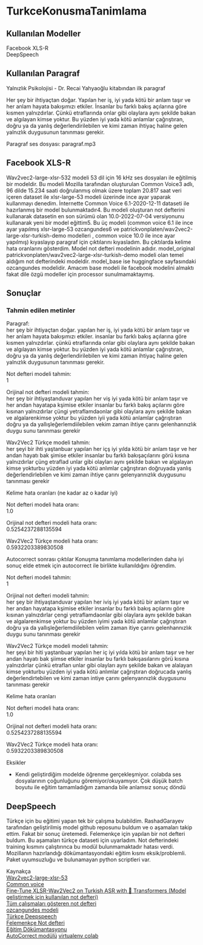 # TurkceKonusmaTanimlama

## Kullanılan Modeller
Facebook XLS-R  
DeepSpeech 

## Kullanılan Paragraf
Yalnızlık Psikolojisi - Dr. Recai Yahyaoğlu kitabından ilk paragraf

Her şey bir ihtiyaçtan doğar. Yapılan her iş, iyi yada kötü bir anlam taşır ve her anlam hayata bakışımızı etkiler.
İnsanlar bu farklı bakış açılarına göre kısmen yalnızdırlar. Çünkü etraflarında onlar gibi olaylara aynı şekilde bakan ve algılayan kimse yoktur.
Bu yüzden iyi yada kötü anlamlar çağrıştıran, doğru ya da yanlış değerlendirilebilen ve kimi zaman ihtiyaç haline gelen
yalnızlık duygusunun tanınması gerekir.

Paragraf ses dosyası: paragraf.mp3

## Facebook XLS-R
Wav2vec2-large-xlsr-532 modeli 53 dil için 16 kHz ses dosyaları ile eğitilmiş bir modeldir.
Bu modeli Mozilla tarafından oluşturulan Common Voice3 adlı, 96 dilde 15.234 saati doğrulanmış olmak üzere toplam 20.817 saat veri içeren dataset ile xlsr-large-53 modeli üzerinde ince ayar yaparak kullanmayı denedim. İnternette Common Voice 6.1-2020-12-11 
dataseti ile hazırlanmış bir model bulunmaktadır4. Bu modeli oluşturan not defterini kullanarak datasetin en son sürümü olan 10.0-2022-07-04 versiyonunu kullanarak yeni bir model eğittim5.
Bu üç modeli (common voice 6.1 ile ince ayar yapılmış  xlsr-large-53 ozcangundes6 ve patrickvonplaten/wav2vec2-large-xlsr-turkish-demo modelleri
 ,  common voice 10.0 ile ince ayar yapılmış) kıyaslayıp paragraf için çıktılarını kıyasladım. Bu çıktılarda kelime hata oranlarını gösterdim. Model not defteri modelinin adıdır. model_original patrickvonplaten/wav2vec2-large-xlsr-turkish-demo modeli olan temel aldığım not defterindeki modeldir. model_base ise huggingface sayfasındaki ozcangundes modelidir. Amacım base modeli ile facebook modelini almaktı fakat dile özgü modeller için processor sunulmamaktaymış. 

## Sonuçlar
### Tahmin edilen metinler

Paragraf:  
her şey bir ihtiyaçtan doğar. yapılan her iş, iyi yada kötü bir anlam taşır ve her anlam hayata bakışımızı etkiler.
i̇nsanlar bu farklı bakış açılarına göre kısmen yalnızdırlar. çünkü etraflarında onlar gibi olaylara aynı şekilde bakan ve algılayan kimse yoktur.
bu yüzden iyi yada kötü anlamlar çağrıştıran, doğru ya da yanlış değerlendirilebilen ve kimi zaman ihtiyaç haline gelen
yalnızlık duygusunun tanınması gerekir.  
  
Not defteri modeli tahmin:  
1  
  
Orijinal not defteri modeli tahmin:  
her şey bir ihtiyaştanduvar yapılan her viş iyi yada kötü bir anlam taşır ve her andan hayatapa kşimise etkiler i̇nsanlar bu farklı bakış açılarını göre kısınan yalnızdırlar çüngi yetraflamdaonlar gibi olaylara aynı şekilde bakan ve algalarenkimse yoktur bu yüzden iyii yada kötü anlamlar çağrıştıran doğru ya da yallışleğerlemdiilebilen vekim zaman ihtiye çarını gelenhannızlık duygu sunu tanınması gerekir  
  
Wav2Vec2 Türkçe modeli tahmin:  
her şeyi bir ihti yaştanbuar yapılan her içş iyi yılda kötü bir anlam taşır ve her andan hayatı bak şimise etkiler i̇nsanlar bu farklı bakışaçılarını görü kısına yalnızdırlar çüng etraflad unlar gibi olayları aynı şekilde bakan ve algalayan kimse yokturbu yüzden iyi yada kötü anlımlar çağrıştıran doğruyada yanlış değerlendirlebilen ve kimi zaman ihtiye çarını gelenyannızlık duygusunu tanınması gerekir  
  
Kelime hata oranları (ne kadar az o kadar iyi)  

Not defteri modeli hata oranı:  
1.0  
  
Orijinal not defteri modeli hata oranı:  
0.5254237288135594  
  
Wav2Vec2 Türkçe modeli hata oranı:  
0.5932203389830508  
  
Autocorrect sonrası çıktılar
Konuşma tanımlama modellerinden daha iyi sonuç elde etmek için autocorrect ile birlikte kullanıldığını öğrendim.
  
Not defteri modeli tahmin:  
1  
  
Orijinal not defteri modeli tahmin:  
her şey bir ihtiyaştanduvar yapılan her iviş iyi yada kötü bir anlam taşır ve her andan hayatapa kşimise etkiler i̇nsanlar bu farklı bakış açılarını göre kısınan yalnızdırlar çengi yetraflamdaonlar gibi olaylara aynı şekilde bakan ve algalarenkimse yoktur bu yüzden iyimi yada kötü anlamlar çağrıştıran doğru ya da yallışleğerlemdiilebilen velim zaman itiye çarını gelenhannızlık duygu sunu tanınması gerekir  
  
Wav2Vec2 Türkçe modeli modeli tahmin:  
her şeyi bir hiti yaştanbuar yapılan her iç iyi yılda kötü bir anlam taşır ve her andan hayatı bak şiimse etkiler i̇nsanlar bu farklı bakışasılarını görü kısına yalnızdırlar çünkü etraflan unlar gibi olayları aynı şekilde bakan ve alalayan kimse yokturbu yüzden iyi yada kötü anlımlar çağrıştıran doğrucada yanlış değerlendirtebilen ve kimi zaman intiye çarını gelenyannızlık duygusunu tanınması gerekir  
  
Kelime hata oranları  
  
Not defteri modeli hata oranı:  
1.0  
  
Orijinal not defteri modeli hata oranı:  
0.5254237288135594  
  
Wav2Vec2 Türkçe modeli hata oranı:  
0.5932203389830508  

Eksikler
- Kendi geliştirdiğim modelde öğrenme gerçekleşmiyor. colabda ses dosyalarının çoğunluğunu göremiyor/okuyamıyor. Çok düşük batch boyutu ile eğitim tamamladığım zamanda bile anlamsız sonuç döndü

## DeepSpeech
Türkçe için bu eğitimi yapan tek bir çalışma bulabildim. RashadGarayev tarafından geliştirilmiş model github reposunu buldum ve o aşamaları takip ettim. Fakat bir sonuç üretemedi. Felemenkçe için yapılan bir not defteri buldum. Bu aşamaları türkçe dataseti için uyarladım.  Not defterindeki training kısmını çalıştırınca bu modül bulunmamaktadır hatası verdi. Mozillanın hazırlandığı dökümantasyondaki eğitim kısmı eksik/problemli. Paket uyumsuzluğu ve bulunamayan python scriptleri var. 

Kaynakça  
[Wav2vec2-large-xlsr-53](https://huggingface.co/blog/fine-tune-wav2vec2-english)  
[Common voice](https://commonvoice.mozilla.org/tr/datasets)  
[Fine-Tune XLSR-Wav2Vec2 on Turkish ASR with 🤗 Transformers (Model geliştirmek için kullanılan not defteri)](https://colab.research.google.com/drive/1euneFBjmIZ6_cvjkBXYao2kx61ieiqG3?usp=sharing)  
[Tüm çalışmaları gösteren not defteri](https://colab.research.google.com/drive/15-gbrhrz_hyXBi1CHYWbWy7WQH0VgRlD?usp=sharing)  
[ozcangundes modeli](https://huggingface.co/ozcangundes/wav2vec2-large-xlsr-53-turkish)  
[Türkçe Deepspeech](https://github.com/RashadGarayev/TRSpeech-to-text)  
[Felemenkçe Not defteri](https://colab.research.google.com/github/acabunoc/Tutorial-train-dutch-model/blob/master/DeepSpeech_train_a_model%2C_CV_Dutch.ipynb)  
[Eğitim Dökümantasyonu](https://github.com/mozilla/DeepSpeech/blob/master/doc/TRAINING.rst#training-your-own-model)  
[AutoCorrect modülü](https://github.com/StarlangSoftware/TurkishSpellChecker-Py)
[virtualenv colab](https://colab.research.google.com/drive/1Vg005uKhgt-ZwyQ11-BGceqY0q07qIzF#scrollTo=e-ZquFUszJD-)
